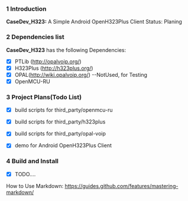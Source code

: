 ### 1 Introduction
   **CaseDev_H323:**  A Simple Android OpenH323Plus Client
   Status: Planing

### 2 Dependencies list
   **CaseDev_H323** has the following Dependencies:
- [x] PTLib (http://opalvoip.org/)
- [x] H323Plus (http://h323plus.org/)
- [x] OPAL(http://wiki.opalvoip.org/) --NotUsed, for Testing
- [x] OpenMCU-RU

### 3 Project Plans(Todo List)
- [x] build scripts for third_party/openmcu-ru
- [x] build scripts for third_party/h323plus
- [x] build scripts for third_party/opal-voip
- [x] demo for Android OpenH323Plus Client


### 4 Build and Install
- [x] TODO....

How to Use Markdown:
https://guides.github.com/features/mastering-markdown/

